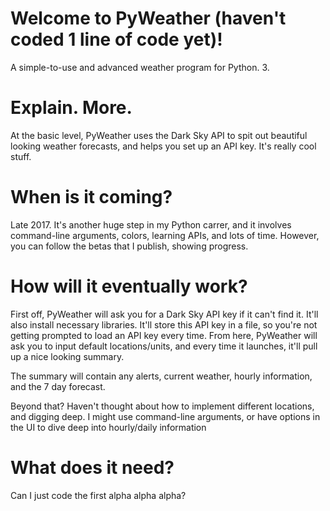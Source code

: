 # Welcome to PyWeather (haven't coded 1 line of code yet)!
A simple-to-use and advanced weather program for Python. 3.

# Explain. More.
At the basic level, PyWeather uses the Dark Sky API to spit out beautiful looking weather forecasts, and helps you set up an API key. It's really cool stuff.

# When is it coming?
Late 2017. It's another huge step in my Python carrer, and it involves command-line arguments, colors, learning APIs, and lots of time. However, you can follow the betas that I publish, showing progress.

# How will it eventually work?

First off, PyWeather will ask you for a Dark Sky API key if it can't find it. It'll also install necessary libraries. It'll store this API key in a file, so you're not getting prompted to load an API key every time. From here, PyWeather will ask you to input default locations/units, and every time it launches, it'll pull up a nice looking summary.

The summary will contain any alerts, current weather, hourly information, and the 7 day forecast.

Beyond that? Haven't thought about how to implement different locations, and digging deep. I might use command-line arguments, or have options in the UI to dive deep into hourly/daily information

# What does it need?

Can I just code the first alpha alpha alpha?
